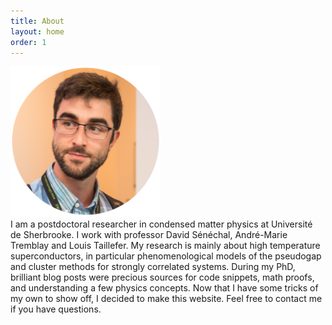 ```yaml
---
title: About
layout: home
order: 1
---
```


<img class="center" src="/img/profile.png" width="240px">

<div class="narrow">
I am a postdoctoral researcher in condensed matter physics at Université de Sherbrooke. I work with professor David Sénéchal, André-Marie Tremblay and Louis Taillefer. My research is mainly about high temperature superconductors, in particular phenomenological models of the pseudogap and cluster methods for strongly correlated systems. During my PhD, brilliant blog posts were precious sources for code snippets, math proofs, and understanding a few physics concepts. Now that I have some tricks of my own to show off, I decided to make this website. Feel free to contact me if you have questions.
</div>
